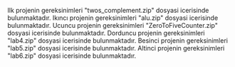 Ilk projenin gereksinimleri "twos_complement.zip" dosyasi icerisinde bulunmaktadır.
Ikıncı  projenin gereksinimleri "alu.zip" dosyasi icerisinde bulunmaktadır.
Ucuncu projenin gereksinimleri "ZeroToFiveCounter.zip" dosyasi icerisinde bulunmaktadır.
Dorduncu projenin gereksinimleri "lab4.zip" dosyasi icerisinde bulunmaktadır.
Besinci projenin gereksinimleri "lab5.zip" dosyasi icerisinde bulunmaktadır.
Altinci projenin gereksinimleri "lab6.zip" dosyasi icerisinde bulunmaktadır.
